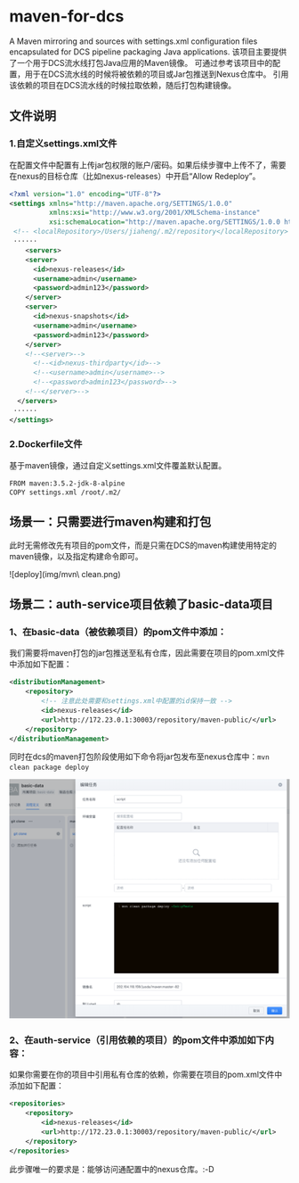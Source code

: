 # maven-for-dcs
A Maven mirroring and sources with settings.xml configuration files encapsulated for DCS pipeline packaging Java applications.
该项目主要提供了一个用于DCS流水线打包Java应用的Maven镜像。
可通过参考该项目中的配置，用于在DCS流水线的时候将被依赖的项目或Jar包推送到Nexus仓库中。
引用该依赖的项目在DCS流水线的时候拉取依赖，随后打包构建镜像。

## 文件说明
### 1.自定义settings.xml文件
在配置文件中配置有上传jar包权限的账户/密码。如果后续步骤中上传不了，需要在nexus的目标仓库（比如nexus-releases）中开启“Allow Redeploy”。
```xml
<?xml version="1.0" encoding="UTF-8"?>
<settings xmlns="http://maven.apache.org/SETTINGS/1.0.0"
          xmlns:xsi="http://www.w3.org/2001/XMLSchema-instance"
          xsi:schemaLocation="http://maven.apache.org/SETTINGS/1.0.0 http://maven.apache.org/xsd/settings-1.0.0.xsd">
 <!-- <localRepository>/Users/jiaheng/.m2/repository</localRepository> -->
 ······
    <servers>
    <server>
      <id>nexus-releases</id>
      <username>admin</username>
      <password>admin123</password>
    </server>
    <server>
      <id>nexus-snapshots</id>
      <username>admin</username>
      <password>admin123</password>
    </server>
    <!--<server>-->
      <!--<id>nexus-thirdparty</id>-->
      <!--<username>admin</username>-->
      <!--<password>admin123</password>-->
    <!--</server>-->
  </servers>
 ······
</settings> 
```

### 2.Dockerfile文件
基于maven镜像，通过自定义settings.xml文件覆盖默认配置。

```shell
FROM maven:3.5.2-jdk-8-alpine
COPY settings.xml /root/.m2/
```

## 场景一：只需要进行maven构建和打包
此时无需修改先有项目的pom文件，而是只需在DCS的maven构建使用特定的maven镜像，以及指定构建命令即可。

![deploy](img/mvn\ clean.png)

## 场景二：auth-service项目依赖了basic-data项目
### 1、在basic-data（被依赖项目）的pom文件中添加：
我们需要将maven打包的jar包推送至私有仓库，因此需要在项目的pom.xml文件中添加如下配置：

```xml
<distributionManagement>
	<repository>
		<!-- 注意此处需要和settings.xml中配置的id保持一致 -->
		<id>nexus-releases</id>
		<url>http://172.23.0.1:30003/repository/maven-public/</url>
	</repository>
</distributionManagement>
```

同时在dcs的maven打包阶段使用如下命令将jar包发布至nexus仓库中：`mvn clean package deploy`

![deploy](img/script.png)


### 2、在auth-service（引用依赖的项目）的pom文件中添加如下内容：
如果你需要在你的项目中引用私有仓库的依赖，你需要在项目的pom.xml文件中添加如下配置：

```xml
<repositories>
	<repository>
		<id>nexus-releases</id>
		<url>http://172.23.0.1:30003/repository/maven-public/</url>
	</repository>
</repositories>
```

此步骤唯一的要求是：能够访问通配置中的nexus仓库。:-D
